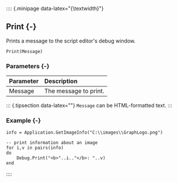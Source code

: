 :::: {.minipage data-latex="{\textwidth}"}
## Print {-}

Prints a message to the script editor's debug window.

```{sql}
Print(Message)
```

### Parameters {-}

Parameter | Description
| :-- | :-- |
Message | The message to print.

::: {.tipsection data-latex=""}
`Message` can be HTML-formatted text.
:::

### Example {-}

```{sql}
info = Application.GetImageInfo("C:\\images\\GraphLogo.png")

-- print information about an image
for i,v in pairs(info)
do
    Debug.Print("<b>"..i.."</b>: "..v)
end
```
::::
